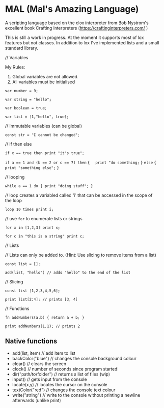 # MAL (Mal's Amazing Language)

A scripting language based on the clox interpreter from Bob Nystrom's excellent book Crafting Interpreters (https://craftinginterpreters.com/ )

This is still a work in progress.  At the moment it supports most of lox features but not classes.
In addition to lox I've implemented lists and a small standard library. 


// Variables

My Rules: 
1) Global variables are not allowed.
2) All variables must be initialised

`var number = 0;`

`var string = "hello";`

`var boolean = true;`

`var list = [1,"hello", true];`

// Immutable variables (can be global)

`const str = "I cannot be changed";`

// if then else

`if x == true then print "it's true";`

`if a == 1 and (b == 2 or c == 7) then`
`{`
`  print "do something;`
`}`
`else`
`{`
`  print "something else";`
`}`

// looping

`while a == 1 do { print "doing stuff"; }`

// loop creates a variabled called 'i' that can be accessed in the scope of the loop

`loop 10 times print i;`

// use `for` to enumerate lists or strings

`for x in [1,2,3] print x;` 

`for c in "this is a string" print c;`

// Lists

// Lists can only be added to. (Hint: Use slicing to remove items from a list)

`const list = [];`

`add(list, "hello") // adds "hello" to the end of the list`

// Slicing

`const list [1,2,3,4,5,6];`

`print list[2:4]; // prints [3, 4]`

// Functions

`fn addNumbers(a,b) { return a + b; }`

`print addNumbers(1,1); // prints 2`

## Native functions

- add(list, item) // add item to list
- backColor("blue") // changes the console background colour
- clear() // clears the screen
- clock() // number of seconds since program started
- dir("path/to/folder") // returns a list of files (wip)
- input() // gets input from the console
- locate(x,y) // locates the cursor on the console
- textColor("red") // changes the console text colour 
- write("string") // write to the console without printing a newline afterwards (unlike print)

